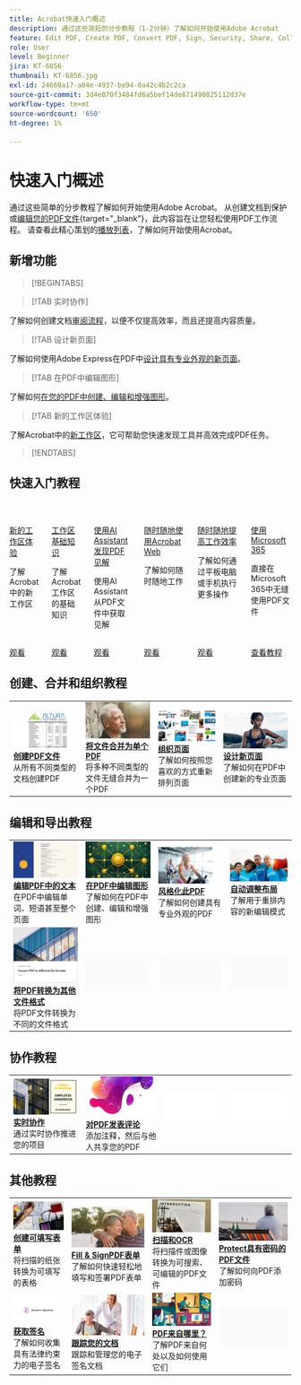 ```yaml
---
title: Acrobat快速入门概述
description: 通过这些简短的分步教程（1-2分钟）了解如何开始使用Adobe Acrobat
feature: Edit PDF, Create PDF, Convert PDF, Sign, Security, Share, Collaboration, Workspace
role: User
level: Beginner
jira: KT-6856
thumbnail: KT-6856.jpg
exl-id: 24660a17-a04e-4937-be94-0a42c4b2c2ca
source-git-commit: 3d4e070f3484fd6a5bef14de871490825112d37e
workflow-type: tm+mt
source-wordcount: '650'
ht-degree: 1%

---
```


# 快速入门概述

通过这些简单的分步教程了解如何开始使用Adobe Acrobat。 从创建文档到保护或[编辑您的PDF文件](https://www.adobe.com/acrobat/online/pdf-editor.html){target="_blank"}，此内容旨在让您轻松使用PDF工作流程。 请查看此精心策划的[播放列表](https://experienceleague.adobe.com/en/playlists/acrobat-get-started-business-users)，了解如何开始使用Acrobat。

## 新增功能

>[!BEGINTABS]

>[!TAB 实时协作]

了解如何创建文档[审阅流程](collaborate.md)，以便不仅提高效率，而且还提高内容质量。

>[!TAB 设计新页面]

了解如何使用Adobe Express在PDF中[设计具有专业外观的新页面](add-custom-page.md)。

>[!TAB 在PDF中编辑图形]

了解如何[在您的PDF中创建、编辑和增强图形](edit-graphics.md)。

>[!TAB 新的工作区体验]

了解Acrobat中的[新工作区](new-workspace.md)，它可帮助您快速发现工具并高效完成PDF任务。

>[!ENDTABS]

## 快速入门教程

<!-- CARDS

* https://experienceleague.adobe.com/en/docs/document-cloud-learn/acrobat-learning/getting-started/new-workspace
  {title = New workspace experience}
  {description = Learn about the new workspace in Acrobat}
  {image = https://experienceleague.adobe.com/en/docs/document-cloud-learn/acrobat-learning/getting-started/media_1fd7846c8083ccd0da406c6abf96fe746d9b4539e.png?width=400&format=webply&optimize=medium}
  {cta = Watch}
* https://experienceleague.adobe.com/en/docs/document-cloud-learn/acrobat-learning/getting-started/get-to-know-the-acrobat-dc-interface
  {title = Workspace basics}
  {description = Learn the basics of the Acrobat workspace}
  {image = https://experienceleague.adobe.com/en/docs/document-cloud-learn/acrobat-learning/getting-started/media_1829b23b3d26ba9ab2687a87be27ecf1b2adde71e.png?width=400&format=webply&optimize=medium}
  {cta = Watch}
* https://experienceleague.adobe.com/en/docs/document-cloud-learn/acrobat-learning/getting-started/ai-assistant
  {title = Discover PDF insights with the AI Assistant}
  {description = Gain insights from your PDF files using the AI Assistant}
  {image = https://experienceleague.adobe.com/en/docs/document-cloud-learn/acrobat-learning/getting-started/media_12db4e53771239c4c355e54868bb8c2d72912cf58.png?width=400&format=webply&optimize=medium}
  {cta = Watch}
* https://experienceleague.adobe.com/en/docs/document-cloud-learn/acrobat-learning/getting-started/acrobatweb
  {title = Work anywhere with Acrobat web}
  {description = Learn how to work from anywhere}
  {image = https://experienceleague.adobe.com/en/docs/document-cloud-learn/acrobat-learning/getting-started/media_1bfcf9b6746a553be3bae3718499df7f83847b637.png?width=400&format=webply&optimize=medium}
  {cta = Watch}
* https://experienceleague.adobe.com/en/docs/document-cloud-learn/acrobat-learning/getting-started/productivity
  {title = Productivity on the go}
  {description = Learn how to do more from your tablet or mobile phone}
  {image = https://experienceleague.adobe.com/en/docs/document-cloud-learn/acrobat-learning/getting-started/media_1baac857c8ccc7eb8f0af7c27bd123772b2d5cac4.png?width=400&format=webply&optimize=medium}
  {cta = Watch}
* https://experienceleague.adobe.com/en/docs/journey-optimizer/using/get-started/user-interface
  {title = Work with Microsoft 365}
  {description = Work seamlessly with PDF files, right inside Microsoft 365}
  {image = https://experienceleague.adobe.com/en/docs/document-cloud-learn/acrobat-learning/getting-started/media_1e715d1ec959dc755a27cab94e21039372673afac.png?width=400&format=webply&optimize=medium}
  {cta = View tutorials}

-->
<!-- START CARDS HTML - DO NOT MODIFY BY HAND -->
<div class="columns">
    <div class="column is-half-tablet is-half-desktop is-one-third-widescreen" aria-label="New workspace experience">
        <div class="card" style="height: 100%; display: flex; flex-direction: column; height: 100%;">
            <div class="card-image">
                <figure class="image x-is-16by9">
                    <a href="https://experienceleague.adobe.com/en/docs/document-cloud-learn/acrobat-learning/getting-started/new-workspace" title="新的工作区体验" target="_blank" rel="referrer">
                        <img class="is-bordered-r-small" src="https://experienceleague.adobe.com/en/docs/document-cloud-learn/acrobat-learning/getting-started/media_1fd7846c8083ccd0da406c6abf96fe746d9b4539e.png?width=400&format=webply&optimize=medium" alt="新的工作区体验"
                             style="width: 100%; aspect-ratio: 16 / 9; object-fit: cover; overflow: hidden; display: block; margin: auto;">
                    </a>
                </figure>
            </div>
            <div class="card-content is-padded-small" style="display: flex; flex-direction: column; flex-grow: 1; justify-content: space-between;">
                <div class="top-card-content">
                    <p class="headline is-size-6 has-text-weight-bold">
                        <a href="https://experienceleague.adobe.com/en/docs/document-cloud-learn/acrobat-learning/getting-started/new-workspace" target="_blank" rel="referrer" title="新的工作区体验">新的工作区体验</a>
                    </p>
                    <p class="is-size-6">了解Acrobat中的新工作区</p>
                </div>
                <a href="https://experienceleague.adobe.com/en/docs/document-cloud-learn/acrobat-learning/getting-started/new-workspace" target="_blank" rel="referrer" class="spectrum-Button spectrum-Button--outline spectrum-Button--primary spectrum-Button--sizeM" style="align-self: flex-start; margin-top: 1rem;">
                    <span class="spectrum-Button-label has-no-wrap has-text-weight-bold">观看</span>
                </a>
            </div>
        </div>
    </div>
    <div class="column is-half-tablet is-half-desktop is-one-third-widescreen" aria-label="Workspace basics">
        <div class="card" style="height: 100%; display: flex; flex-direction: column; height: 100%;">
            <div class="card-image">
                <figure class="image x-is-16by9">
                    <a href="https://experienceleague.adobe.com/en/docs/document-cloud-learn/acrobat-learning/getting-started/get-to-know-the-acrobat-dc-interface" title="工作区基础知识" target="_blank" rel="referrer">
                        <img class="is-bordered-r-small" src="https://experienceleague.adobe.com/en/docs/document-cloud-learn/acrobat-learning/getting-started/media_1829b23b3d26ba9ab2687a87be27ecf1b2adde71e.png?width=400&format=webply&optimize=medium" alt="工作区基础知识"
                             style="width: 100%; aspect-ratio: 16 / 9; object-fit: cover; overflow: hidden; display: block; margin: auto;">
                    </a>
                </figure>
            </div>
            <div class="card-content is-padded-small" style="display: flex; flex-direction: column; flex-grow: 1; justify-content: space-between;">
                <div class="top-card-content">
                    <p class="headline is-size-6 has-text-weight-bold">
                        <a href="https://experienceleague.adobe.com/en/docs/document-cloud-learn/acrobat-learning/getting-started/get-to-know-the-acrobat-dc-interface" target="_blank" rel="referrer" title="工作区基础知识">工作区基础知识</a>
                    </p>
                    <p class="is-size-6">了解Acrobat工作区的基础知识</p>
                </div>
                <a href="https://experienceleague.adobe.com/en/docs/document-cloud-learn/acrobat-learning/getting-started/get-to-know-the-acrobat-dc-interface" target="_blank" rel="referrer" class="spectrum-Button spectrum-Button--outline spectrum-Button--primary spectrum-Button--sizeM" style="align-self: flex-start; margin-top: 1rem;">
                    <span class="spectrum-Button-label has-no-wrap has-text-weight-bold">观看</span>
                </a>
            </div>
        </div>
    </div>
    <div class="column is-half-tablet is-half-desktop is-one-third-widescreen" aria-label="Discover PDF insights with the AI Assistant">
        <div class="card" style="height: 100%; display: flex; flex-direction: column; height: 100%;">
            <div class="card-image">
                <figure class="image x-is-16by9">
                    <a href="https://experienceleague.adobe.com/en/docs/document-cloud-learn/acrobat-learning/getting-started/ai-assistant" title="用AI助手发现PDF见解" target="_blank" rel="referrer">
                        <img class="is-bordered-r-small" src="https://experienceleague.adobe.com/en/docs/document-cloud-learn/acrobat-learning/getting-started/media_12db4e53771239c4c355e54868bb8c2d72912cf58.png?width=400&format=webply&optimize=medium" alt="用AI助手发现PDF见解"
                             style="width: 100%; aspect-ratio: 16 / 9; object-fit: cover; overflow: hidden; display: block; margin: auto;">
                    </a>
                </figure>
            </div>
            <div class="card-content is-padded-small" style="display: flex; flex-direction: column; flex-grow: 1; justify-content: space-between;">
                <div class="top-card-content">
                    <p class="headline is-size-6 has-text-weight-bold">
                        <a href="https://experienceleague.adobe.com/en/docs/document-cloud-learn/acrobat-learning/getting-started/ai-assistant" target="_blank" rel="referrer" title="用AI助手发现PDF见解">使用AI Assistant发现PDF见解</a>
                    </p>
                    <p class="is-size-6">使用AI Assistant从PDF文件中获取见解</p>
                </div>
                <a href="https://experienceleague.adobe.com/en/docs/document-cloud-learn/acrobat-learning/getting-started/ai-assistant" target="_blank" rel="referrer" class="spectrum-Button spectrum-Button--outline spectrum-Button--primary spectrum-Button--sizeM" style="align-self: flex-start; margin-top: 1rem;">
                    <span class="spectrum-Button-label has-no-wrap has-text-weight-bold">观看</span>
                </a>
            </div>
        </div>
    </div>
    <div class="column is-half-tablet is-half-desktop is-one-third-widescreen" aria-label="Work anywhere with Acrobat web">
        <div class="card" style="height: 100%; display: flex; flex-direction: column; height: 100%;">
            <div class="card-image">
                <figure class="image x-is-16by9">
                    <a href="https://experienceleague.adobe.com/en/docs/document-cloud-learn/acrobat-learning/getting-started/acrobatweb" title="随时随地使用Acrobat Web" target="_blank" rel="referrer">
                        <img class="is-bordered-r-small" src="https://experienceleague.adobe.com/en/docs/document-cloud-learn/acrobat-learning/getting-started/media_1bfcf9b6746a553be3bae3718499df7f83847b637.png?width=400&format=webply&optimize=medium" alt="随时随地使用Acrobat Web"
                             style="width: 100%; aspect-ratio: 16 / 9; object-fit: cover; overflow: hidden; display: block; margin: auto;">
                    </a>
                </figure>
            </div>
            <div class="card-content is-padded-small" style="display: flex; flex-direction: column; flex-grow: 1; justify-content: space-between;">
                <div class="top-card-content">
                    <p class="headline is-size-6 has-text-weight-bold">
                        <a href="https://experienceleague.adobe.com/en/docs/document-cloud-learn/acrobat-learning/getting-started/acrobatweb" target="_blank" rel="referrer" title="随时随地使用Acrobat Web">随时随地使用Acrobat Web</a>
                    </p>
                    <p class="is-size-6">了解如何随时随地工作</p>
                </div>
                <a href="https://experienceleague.adobe.com/en/docs/document-cloud-learn/acrobat-learning/getting-started/acrobatweb" target="_blank" rel="referrer" class="spectrum-Button spectrum-Button--outline spectrum-Button--primary spectrum-Button--sizeM" style="align-self: flex-start; margin-top: 1rem;">
                    <span class="spectrum-Button-label has-no-wrap has-text-weight-bold">观看</span>
                </a>
            </div>
        </div>
    </div>
    <div class="column is-half-tablet is-half-desktop is-one-third-widescreen" aria-label="Productivity on the go">
        <div class="card" style="height: 100%; display: flex; flex-direction: column; height: 100%;">
            <div class="card-image">
                <figure class="image x-is-16by9">
                    <a href="https://experienceleague.adobe.com/en/docs/document-cloud-learn/acrobat-learning/getting-started/productivity" title="随时随地提高工作效率" target="_blank" rel="referrer">
                        <img class="is-bordered-r-small" src="https://experienceleague.adobe.com/en/docs/document-cloud-learn/acrobat-learning/getting-started/media_1baac857c8ccc7eb8f0af7c27bd123772b2d5cac4.png?width=400&format=webply&optimize=medium" alt="随时随地提高工作效率"
                             style="width: 100%; aspect-ratio: 16 / 9; object-fit: cover; overflow: hidden; display: block; margin: auto;">
                    </a>
                </figure>
            </div>
            <div class="card-content is-padded-small" style="display: flex; flex-direction: column; flex-grow: 1; justify-content: space-between;">
                <div class="top-card-content">
                    <p class="headline is-size-6 has-text-weight-bold">
                        <a href="https://experienceleague.adobe.com/en/docs/document-cloud-learn/acrobat-learning/getting-started/productivity" target="_blank" rel="referrer" title="随时随地提高工作效率">随时随地提高工作效率</a>
                    </p>
                    <p class="is-size-6">了解如何通过平板电脑或手机执行更多操作</p>
                </div>
                <a href="https://experienceleague.adobe.com/en/docs/document-cloud-learn/acrobat-learning/getting-started/productivity" target="_blank" rel="referrer" class="spectrum-Button spectrum-Button--outline spectrum-Button--primary spectrum-Button--sizeM" style="align-self: flex-start; margin-top: 1rem;">
                    <span class="spectrum-Button-label has-no-wrap has-text-weight-bold">观看</span>
                </a>
            </div>
        </div>
    </div>
    <div class="column is-half-tablet is-half-desktop is-one-third-widescreen" aria-label="Work with Microsoft 365">
        <div class="card" style="height: 100%; display: flex; flex-direction: column; height: 100%;">
            <div class="card-image">
                <figure class="image x-is-16by9">
                    <a href="https://experienceleague.adobe.com/en/docs/journey-optimizer/using/get-started/user-interface" title="使用Microsoft 365" target="_blank" rel="referrer">
                        <img class="is-bordered-r-small" src="https://experienceleague.adobe.com/en/docs/document-cloud-learn/acrobat-learning/getting-started/media_1e715d1ec959dc755a27cab94e21039372673afac.png?width=400&format=webply&optimize=medium" alt="使用Microsoft 365"
                             style="width: 100%; aspect-ratio: 16 / 9; object-fit: cover; overflow: hidden; display: block; margin: auto;">
                    </a>
                </figure>
            </div>
            <div class="card-content is-padded-small" style="display: flex; flex-direction: column; flex-grow: 1; justify-content: space-between;">
                <div class="top-card-content">
                    <p class="headline is-size-6 has-text-weight-bold">
                        <a href="https://experienceleague.adobe.com/en/docs/journey-optimizer/using/get-started/user-interface" target="_blank" rel="referrer" title="使用Microsoft 365">使用Microsoft 365</a>
                    </p>
                    <p class="is-size-6">直接在Microsoft 365中无缝使用PDF文件</p>
                </div>
                <a href="https://experienceleague.adobe.com/en/docs/journey-optimizer/using/get-started/user-interface" target="_blank" rel="referrer" class="spectrum-Button spectrum-Button--outline spectrum-Button--primary spectrum-Button--sizeM" style="align-self: flex-start; margin-top: 1rem;">
                    <span class="spectrum-Button-label has-no-wrap has-text-weight-bold">查看教程</span>
                </a>
            </div>
        </div>
    </div>
</div>
<!-- END CARDS HTML - DO NOT MODIFY BY HAND -->


## 创建、合并和组织教程

<table style="table-layout:fixed">
  <tr>
    <td>
      <a href="create-pdf.md">
        <img alt="创建PDF文件" src="../assets/create.png" />
      </a>
      <div>
      <a href="create-pdf.md"><strong>创建PDF文件</strong></a>
      </div>
      从所有不同类型的文档创建PDF
      <br>
    </td>
    <td>
      <a href="combine-to-pdf.md">
        <img alt="将多个文件合并为单个PDF" src="../assets/combine.png" />
      </a>
      <div>
      <a href="combine-to-pdf.md"><strong>将文件合并为单个PDF</strong></a>
      </div>
      将多种不同类型的文件无缝合并为一个PDF
      <br>
    </td>
    <td>
      <a href="organize.md">
        <img alt="整理页面" src="../assets/organize-pages.png" />
      </a>
      <div>
      <a href="organize.md"><strong>组织页面</strong></a>
      </div>
      了解如何按照您喜欢的方式重新排列页面
      <br>
    </td>
    <td>
      <a href="add-custom-page.md">
        <img alt="设计新页面" src="../assets/design.png" />
      </a>
      <div>
      <a href="add-custom-page.md"><strong>设计新页面</strong></a>
      </div>
     了解如何在PDF中创建新的专业页面
      <br>
    </td>
  </tr>
  </table>

## 编辑和导出教程

<table style="table-layout:fixed">
  <tr>
    <td>
      <a href="edit-pdf.md">
        <img alt="编辑PDF中的文本" src="../assets/edit-text.png" />
      </a>
      <div>
      <a href="edit-pdf.md"><strong>编辑PDF中的文本</strong></a>
      </div>
      在PDF中编辑单词、短语甚至整个页面
      <br>
    </td>
    <td>
      <a href="edit-graphics.md">
        <img alt="在PDF中编辑图形" src="../assets/edit-graphics.png" />
      </a>
      <div>
      <a href="edit-graphics.md"><strong>在PDF中编辑图形</strong></a>
      </div>
      了解如何在PDF中创建、编辑和增强图形
      <br>
    </td>
    <td>
      <a href="stylize-this-pdf.md">
        <img alt="设置此PDF的风格" src="../assets/stylize-pdf.png" />
      </a>
      <div>
      <a href="stylize-this-pdf.md"><strong>风格化此PDF</strong></a>
      </div>
      了解如何创建具有专业外观的PDF
      <br>
    </td>
   <td>
      <a href="auto-adjust-layout.md">
        <img alt="自动调整布局" src="../assets/auto-adjust.png" />
      </a>
      <div>
      <a href="auto-adjust-layout.md"><strong>自动调整布局</strong></a>
      </div>
      了解用于重排内容的新编辑模式
      <br>
    </td>
  </tr>
    <td>
      <a href="export-pdf.md">
        <img alt="将PDF转换为其他文件格式" src="../assets/convert.png" />
      </a>
      <div>
      <a href="export-pdf.md"><strong>将PDF转换为其他文件格式</strong></a>
      </div>
      将PDF文件转换为不同的文件格式
      <br>
    </td>
    <td>
   <img alt="间隔物" src="../assets/Grayspacer.png" />
    <div>
    <br>
  </td>
  <td>
   <img alt="间隔物" src="../assets/Grayspacer.png" />
    <div>
    <br>
  </td>
   <td>
   <img alt="间隔物" src="../assets/Grayspacer.png" />
    <div>
    <br>
  </td>
</tr>
</table>

## 协作教程

<table style="table-layout:fixed">
  <tr>
    <td>
      <a href="collaborate.md">
        <img alt="实时协作" src="../assets/collaborate.png" />
      </a>
      <div>
      <a href="collaborate.md"><strong>实时协作</strong></a>
      </div>
      通过实时协作推进您的项目
    </td>
    <td>
      <a href="comment-on-pdf-files.md">
        <img alt="对PDF发表评论" src="../assets/comment.png" />
      </a>
      <div>
      <a href="comment-on-pdf-files.md"><strong>对PDF发表评论</strong></a>
      </div>
      添加注释，然后与他人共享您的PDF
      <br>
    </td>
    <td>
    <img alt="间隔物" src="../assets/Whitespacer.png" />
      <div>
      <br>
    </td>
    <td>
    <img alt="间隔物" src="../assets/Whitespacer.png" />
      <div>
      <br>
    </td>
</tr>
</table>

## 其他教程

<table style="table-layout:fixed">
<tr>
  <td>
    <a href="create-fillable-forms.md">
      <img alt="创建可填写表单" src="../assets/fillable-forms.png" />
    </a>
    <div>
      <a href="create-fillable-forms.md"><strong>创建可填写表单</strong></a>
      </div>
      将扫描的纸张转换为可填写的表格
      <br>
  </td>
  <td>
    <a href="fill-and-sign.md">
      <img alt="Fill &amp; SignPDF表单" src="../assets/fill-sign.png" />
    </a>
    <div>
    <a href="fill-and-sign.md"><strong>Fill &amp; SignPDF表单</strong></a>
    </div>
    了解如何快速轻松地填写和签署PDF表单
    <br>
  </td>
  <td>
    <a href="scan-and-ocr.md">
      <img alt="扫描和OCR" src="../assets/scan.png" />
    </a>
    <div>
    <a href="scan-and-ocr.md"><strong>扫描和OCR</strong></a>
    </div>
    将扫描件或图像转换为可搜索、可编辑的PDF文件
    <br>
  </td>
  <td>
    <a href="password-protect.md">
      <img alt="Protect带密码的PDF文件" src="../assets/protect.png" />
    </a>
    <div>
    <a href="password-protect.md"><strong>Protect具有密码的PDF文件</strong></a>
    </div>
    了解如何向PDF添加密码
    <br>
  </td>
</tr>
<tr>
  <td>
    <a href="signatures.md">
      <img alt="获取签名" src="../assets/signatures.png" />
    </a>
    <div>
    <a href="signatures.md"><strong>获取签名</strong></a>
    </div>
    了解如何收集具有法律约束力的电子签名
    <br>
  </td>
  <td>
    <a href="track.md">
      <img alt="跟踪文档" src="../assets/track.png" />
    </a>
    <div>
    <a href="track.md"><strong>跟踪您的文档</strong></a>
    </div>
    跟踪和管理您的电子签名文档
    <br>
  </td>
  <td>
      <a href="where-do-pdfs-come-from.md">
        <img alt="PDF来自哪里？" src="../assets/where-pdfs.png" />
      </a>
      <div>
      <a href="where-do-pdfs-come-from.md"><strong>PDF来自哪里？</strong></a>
      </div>
      了解PDF来自何处以及如何使用它们
      <br>
  </td>
  <td>
   <img alt="间隔物" src="../assets/Grayspacer.png" />
    <div>
    <br>
  </td>
</tr>
</table>
